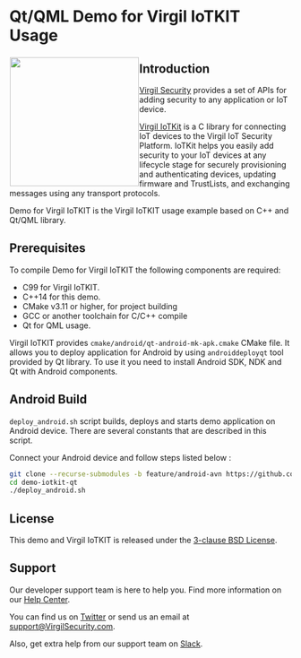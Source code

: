 # Qt/QML Demo for Virgil IoTKIT Usage
<a href="https://developer.virgilsecurity.com/docs"><img width="230px" src="https://cdn.virgilsecurity.com/assets/images/github/logos/iotkit/IoTKit.png" align="left" hspace="1" vspace="3"></a>

## Introduction
[Virgil Security](https://virgilsecurity.com) provides a set of APIs for adding security to any application or IoT device.

[Virgil IoTKit](https://github.com/virgilsecurity/virgil-iotkit/) is a C library for connecting IoT devices to the Virgil IoT Security Platform. IoTKit helps you easily add security to your IoT devices at any lifecycle stage for securely provisioning and authenticating devices, updating firmware and TrustLists, and exchanging messages using any transport protocols.

Demo for Virgil IoTKIT is the Virgil IoTKIT usage example based on C++ and Qt/QML library.

## Prerequisites
To compile Demo for Virgil IoTKIT the following components are required:
- C99 for Virgil IoTKIT.
- C++14 for this demo.
- CMake v3.11 or higher, for project building
- GCC or another toolchain for C/C++ compile
- Qt for QML usage.

Virgil IoTKIT provides `cmake/android/qt-android-mk-apk.cmake` CMake file. It allows you to deploy application for Android
by using `androiddeployqt` tool provided by Qt library. To use it you need to install Android SDK, NDK and Qt with Android components.

## Android Build
`deploy_android.sh` script builds, deploys and starts demo application on Android device. There are several constants that are described
in this script.

Connect your Android device and follow steps listed below :
```bash
git clone --recurse-submodules -b feature/android-avn https://github.com/VirgilSecurity/demo-iotkit-qt
cd demo-iotkit-qt
./deploy_android.sh
```

## License

This demo and Virgil IoTKIT is released under the [3-clause BSD License](LICENSE).

<div id='support'/>

## Support
Our developer support team is here to help you. Find more information on our [Help Center](https://help.virgilsecurity.com/).

You can find us on [Twitter](https://twitter.com/VirgilSecurity) or send us an email at support@VirgilSecurity.com.

Also, get extra help from our support team on [Slack](https://virgilsecurity.com/join-community).
